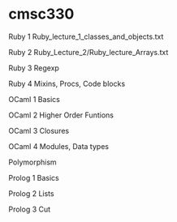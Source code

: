 # cmsc330

Ruby 1 Ruby_lecture_1_classes_and_objects.txt

Ruby 2 Ruby_Lecture_2/Ruby_lecture_Arrays.txt

Ruby 3 Regexp

Ruby 4 Mixins, Procs, Code blocks

OCaml 1 Basics

OCaml 2 Higher Order Funtions

OCaml 3 Closures

OCaml 4 Modules, Data types

Polymorphism

Prolog 1 Basics

Prolog 2  Lists
       
Prolog 3  Cut

